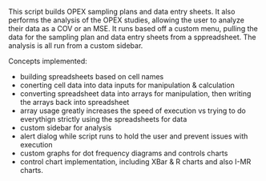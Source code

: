 This script builds OPEX sampling plans and data entry sheets.  It also performs the analysis of the OPEX studies, allowing the user to analyze their data as a COV or an MSE.  It runs based off a custom menu, pulling the data for the sampling plan and data entry sheets from a sppreadsheet.  The analysis is all run from a custom sidebar.

Concepts implemented:
- building spreadsheets based on cell names
- conerting cell data into data inputs for manipulation & calculation
- converting spreadsheet data into arrays for manipulation, then writing the arrays back into spreadsheet
- array usage greatly increases the speed of execution vs trying to do everythign strictly using the spreadsheets for data
- custom sidebar for analysis
- alert dialog while script runs to hold the user and prevent issues with execution
- custom graphs for dot frequency diagrams and controls charts
- control chart implementation, including XBar & R charts and also I-MR charts.
